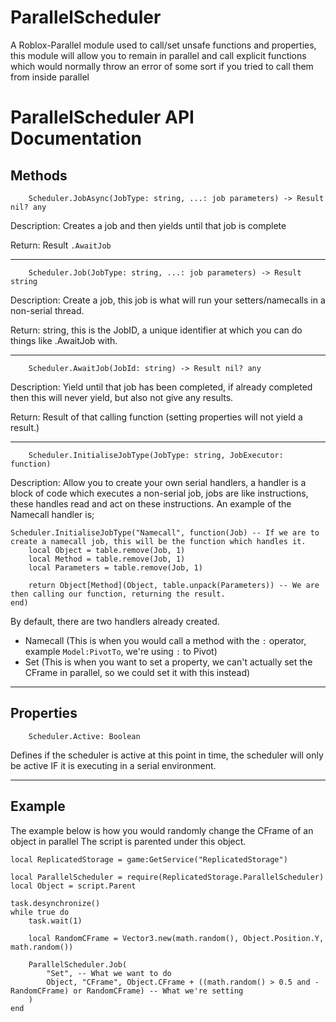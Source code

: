# ParallelScheduler
A Roblox-Parallel module used to call/set unsafe functions and properties, this module will allow you to remain in parallel and call explicit functions which would normally throw an error of some sort if you tried to call them from inside parallel

# ParallelScheduler API Documentation
## Methods
```
    Scheduler.JobAsync(JobType: string, ...: job parameters) -> Result nil? any
```
Description: Creates a job and then yields until that job is complete

Return: Result `.AwaitJob`

---
```
    Scheduler.Job(JobType: string, ...: job parameters) -> Result string
```
Description: Create a job, this job is what will run your setters/namecalls in a non-serial thread.

Return: string, this is the JobID, a unique identifier at which you can do things like .AwaitJob with.

---
```
    Scheduler.AwaitJob(JobId: string) -> Result nil? any
```
Description: Yield until that job has been completed, if already completed then this will never yield, but also not give any results.

Return: Result of that calling function (setting properties will not yield a result.)

---
```
    Scheduler.InitialiseJobType(JobType: string, JobExecutor: function)
```
Description: Allow you to create your own serial handlers, a handler is a block of code which executes a non-serial job, jobs are like instructions, these handles read and act on these instructions.
An example of the Namecall handler is;

```
Scheduler.InitialiseJobType("Namecall", function(Job) -- If we are to create a namecall job, this will be the function which handles it.
	local Object = table.remove(Job, 1)
	local Method = table.remove(Job, 1)
	local Parameters = table.remove(Job, 1)

	return Object[Method](Object, table.unpack(Parameters)) -- We are then calling our function, returning the result.
end)
  ```

By default, there are two handlers already created. 
- Namecall (This is when you would call a method with the `:` operator, example `Model:PivotTo`, we're using `:` to Pivot)
- Set (This is when you want to set a property, we can't actually set the CFrame in parallel, so we could set it with this instead)

---
## Properties
```
    Scheduler.Active: Boolean
```

Defines if the scheduler is active at this point in time, the scheduler will only be active IF it is executing in a serial environment.

---
## Example
The example below is how you would randomly change the CFrame of an object in parallel
The script is parented under this object.

```
local ReplicatedStorage = game:GetService("ReplicatedStorage")

local ParallelScheduler = require(ReplicatedStorage.ParallelScheduler)
local Object = script.Parent

task.desynchronize()
while true do
	task.wait(1)
	
	local RandomCFrame = Vector3.new(math.random(), Object.Position.Y, math.random())
	
	ParallelScheduler.Job(
		"Set", -- What we want to do
		Object, "CFrame", Object.CFrame + ((math.random() > 0.5 and -RandomCFrame) or RandomCFrame) -- What we're setting
	)
end
```
